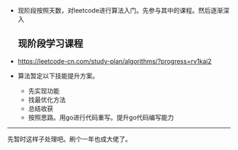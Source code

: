 - 现阶段按照天数，对leetcode进行算法入门。先参与其中的课程。然后逐渐深入

  ## 现阶段学习课程

- https://leetcode-cn.com/study-plan/algorithms/?progress=rv1kai2

- 算法暂定以下技能提升方案。

    - 先实现功能
    - 找最优化方法
    - 总结收获
    - 按照思路。用go进行代码重写。提升go代码编写能力

--------

先暂时这样子处理吧。刷个一年也成大佬了。




